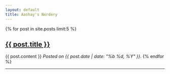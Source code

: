 ```yaml
---
layout: default
title: Aashay's Nerdery
---
```



{% for post in site.posts limit:5 %}
<h2><a href="{{ post.url }}">{{ post.title }}</a></h2>
{{ post.content }}
<em>Posted on {{ post.date | date: "%b %d, %Y"  }}.</em>
{% endfor %}
<hr/>